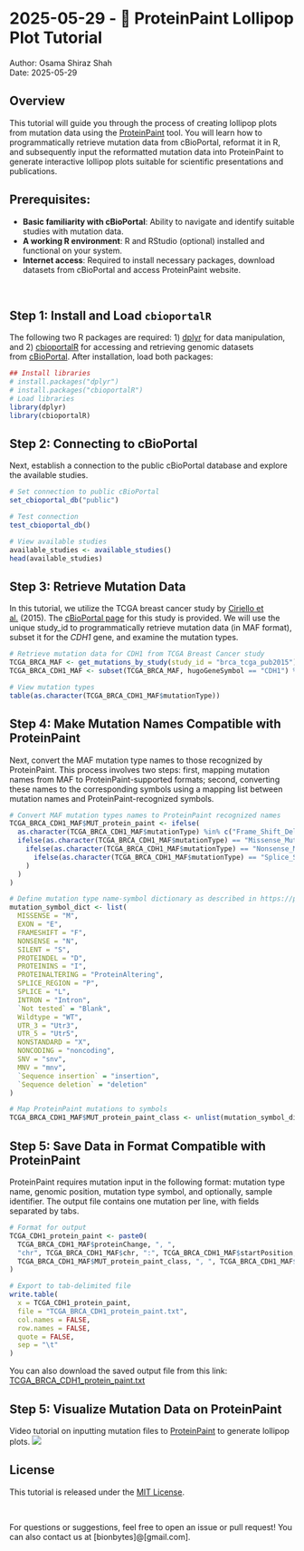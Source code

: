 # 2025-05-29 - 🧬 ProteinPaint Lollipop Plot Tutorial
Author: Osama Shiraz Shah<br>
Date: 2025-05-29


## Overview
This tutorial will guide you through the process of creating lollipop plots from mutation data using the [ProteinPaint](https://proteinpaint.stjude.org/) tool. You will learn how to programmatically retrieve mutation data from cBioPortal, reformat it in R, and subsequently input the reformatted mutation data into ProteinPaint to generate interactive lollipop plots suitable for scientific presentations and publications.

## Prerequisites: 
- **Basic familiarity with cBioPortal**: Ability to navigate and identify suitable studies with mutation data.
- **A working R environment**: R and RStudio (optional) installed and functional on your system.
- **Internet access**: Required to install necessary packages, download datasets from cBioPortal and access ProteinPaint website.

<br>

## Step 1: Install and Load `cbioportalR`
The following two R packages are required: 1) [dplyr](https://dplyr.tidyverse.org/) for data manipulation, and 2) [cbioportalR](https://cran.r-project.org/web/packages/cbioportalR/readme/README.html) for accessing and retrieving genomic datasets from [cBioPortal](https://www.cbioportal.org/). After installation, load both packages:
```r
## Install libraries
# install.packages("dplyr")
# install.packages("cbioportalR")
# Load libraries
library(dplyr)
library(cbioportalR)
```
## Step 2: Connecting to cBioPortal
Next, establish a connection to the public cBioPortal database and explore the available studies.
```r
# Set connection to public cBioPortal
set_cbioportal_db("public")

# Test connection
test_cbioportal_db()

# View available studies
available_studies <- available_studies()
head(available_studies)
```
## Step 3: Retrieve Mutation Data
In this tutorial, we utilize the TCGA breast cancer study by [Ciriello et al.](https://pubmed.ncbi.nlm.nih.gov/26451490/) (2015). The [cBioPortal page](https://www.cbioportal.org/study/summary?id=brca_tcga_pub2015) for this study is provided. We will use the unique study_id to programmatically retrieve mutation data (in MAF format), subset it for the _CDH1_ gene, and examine the mutation types.
```r
# Retrieve mutation data for CDH1 from TCGA Breast Cancer study
TCGA_BRCA_MAF <- get_mutations_by_study(study_id = "brca_tcga_pub2015")
TCGA_BRCA_CDH1_MAF <- subset(TCGA_BRCA_MAF, hugoGeneSymbol == "CDH1") %>% as.data.frame()

# View mutation types
table(as.character(TCGA_BRCA_CDH1_MAF$mutationType))
```
## Step 4: Make Mutation Names Compatible with ProteinPaint
Next, convert the MAF mutation type names to those recognized by ProteinPaint. This process involves two steps: first, mapping mutation names from MAF to ProteinPaint-supported formats; second, converting these names to the corresponding symbols using a mapping list between mutation names and ProteinPaint-recognized symbols.
```r
# Convert MAF mutation types names to ProteinPaint recognized names
TCGA_BRCA_CDH1_MAF$MUT_protein_paint <- ifelse(
  as.character(TCGA_BRCA_CDH1_MAF$mutationType) %in% c("Frame_Shift_Del", "Frame_Shift_Ins", "In_Frame_Del"), "FRAMESHIFT",
  ifelse(as.character(TCGA_BRCA_CDH1_MAF$mutationType) == "Missense_Mutation", "MISSENSE",
    ifelse(as.character(TCGA_BRCA_CDH1_MAF$mutationType) == "Nonsense_Mutation", "NONSENSE",
      ifelse(as.character(TCGA_BRCA_CDH1_MAF$mutationType) == "Splice_Site", "SPLICE", "NA")
    )
  )
)

# Define mutation type name-symbol dictionary as described in https://proteinpaint.stjude.org/
mutation_symbol_dict <- list(
  MISSENSE = "M",
  EXON = "E",
  FRAMESHIFT = "F",
  NONSENSE = "N",
  SILENT = "S",
  PROTEINDEL = "D",
  PROTEININS = "I",
  PROTEINALTERING = "ProteinAltering",
  SPLICE_REGION = "P",
  SPLICE = "L",
  INTRON = "Intron",
  `Not tested` = "Blank",
  Wildtype = "WT",
  UTR_3 = "Utr3",
  UTR_5 = "Utr5",
  NONSTANDARD = "X",
  NONCODING = "noncoding",
  SNV = "snv",
  MNV = "mnv",
  `Sequence insertion` = "insertion",
  `Sequence deletion` = "deletion"
)

# Map ProteinPaint mutations to symbols  
TCGA_BRCA_CDH1_MAF$MUT_protein_paint_class <- unlist(mutation_symbol_dict[TCGA_BRCA_CDH1_MAF$MUT_protein_paint])
```
## Step 5: Save Data in Format Compatible with ProteinPaint
ProteinPaint requires mutation input in the following format: mutation type name, genomic position, mutation type symbol, and optionally, sample identifier. The output file contains one mutation per line, with fields separated by tabs.
```r
# Format for output
TCGA_CDH1_protein_paint <- paste0(
  TCGA_BRCA_CDH1_MAF$proteinChange, ", ",
  "chr", TCGA_BRCA_CDH1_MAF$chr, ":", TCGA_BRCA_CDH1_MAF$startPosition, ", ",
  TCGA_BRCA_CDH1_MAF$MUT_protein_paint_class, ", ", TCGA_BRCA_CDH1_MAF$sampleId
)

# Export to tab-delimited file
write.table(
  x = TCGA_CDH1_protein_paint,
  file = "TCGA_BRCA_CDH1_protein_paint.txt",
  col.names = FALSE,
  row.names = FALSE,
  quote = FALSE,
  sep = "\t"
)
```
You can also download the saved output file from this link: [TCGA_BRCA_CDH1_protein_paint.txt](./TCGA_BRCA_CDH1_protein_paint.txt)

## Step 5: Visualize Mutation Data on ProteinPaint
Video tutorial on inputting mutation files to [ProteinPaint](https://proteinpaint.stjude.org/) to generate lollipop plots.
[![](https://img.youtube.com/vi/_Bin_jZBcss/maxresdefault.jpg)](https://www.youtube.com/watch?v=_Bin_jZBcss)

## License
This tutorial is released under the [MIT License](https://opensource.org/license/mit).

<br>

For questions or suggestions, feel free to open an issue or pull request! You can also contact us at [bionbytes]@[gmail.com].



